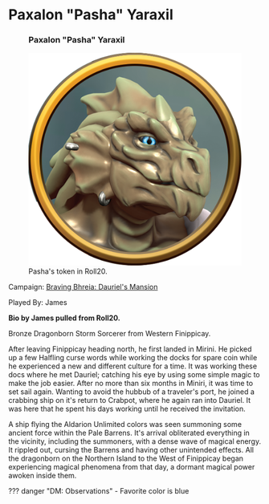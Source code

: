 # Paxalon "Pasha" Yaraxil

<figure class="infobox right">
  <h3>Paxalon "Pasha" Yaraxil</h3>
  <img src="/assets/images/pasha.png" />
  <figcaption>
    Pasha's token in Roll20.
  </figcaption>
</figure>

Campaign: [Braving Bhreia: Dauriel's Mansion](../dauriels-mansion-roll20.md)

Played By: James

**Bio by James pulled from Roll20.**

Bronze Dragonborn Storm Sorcerer from Western Finippicay.

After leaving Finippicay heading north, he first landed in Mirini. He picked up a few Halfling curse words while working the docks for spare coin while he experienced a new and different culture for a time. It was working these docs where he met Dauriel; catching his eye by using some simple magic to make the job easier. After no more than six months in Miniri, it was time to set sail again. Wanting to avoid the hubbub of a traveler's port, he joined a crabbing ship on it's return to Crabpot, where he again ran into Dauriel. It was here that he spent his days working until he received the invitation.

A ship flying the Aldarion Unlimited colors was seen summoning some ancient force within the Pale Barrens. It's arrival obliterated everything in the vicinity, including the summoners, with a dense wave of magical energy. It rippled out, cursing the Barrens and having other unintended effects. All the dragonborn on the Northern Island to the West of Finippicay began experiencing magical phenomena from that day, a dormant magical power awoken inside them.

??? danger "DM: Observations"
    - Favorite color is blue
